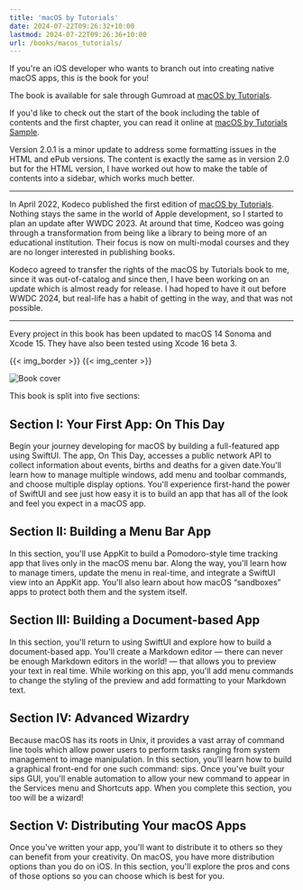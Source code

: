 ```yaml
---
title: 'macOS by Tutorials'
date: 2024-07-22T09:26:32+10:00
lastmod: 2024-07-22T09:26:36+10:00
url: /books/macos_tutorials/
---
```


If you're an iOS developer who wants to branch out into creating native macOS apps, this is the book for you!

The book is available for sale through Gumroad at [macOS by Tutorials][2].

If you'd like to check out the start of the book including the table of contents and the first chapter, you can read it online at [macOS by Tutorials Sample][4].

Version 2.0.1 is a minor update to address some formatting issues in the HTML and ePub versions. The content is exactly the same as in version 2.0 but for the HTML version, I have worked out how to make the table of contents into a sidebar, which works much better.

---

In April 2022, Kodeco published the first edition of [macOS by Tutorials][1]. Nothing stays the same in the world of Apple development, so I started to plan an update after WWDC 2023. At around that time, Kodceo was going through a transformation from being like a library to being more of an educational institution. Their focus is now on multi-modal courses and they are no longer interested in publishing books.

Kodeco agreed to transfer the rights of the macOS by Tutorials book to me, since it was out-of-catalog and since then, I have been working on an update which is almost ready for release. I had hoped to have it out before WWDC 2024, but real-life has a habit of getting in the way, and that was not possible.

---

Every project in this book has been updated to macOS 14 Sonoma and Xcode 15. They have also been tested using Xcode 16 beta 3.

{{< img_border >}}
{{< img_center >}}

![Book cover][i1]

This book is split into five sections:

## Section I: Your First App: On This Day

Begin your journey developing for macOS by building a full-featured app using SwiftUI. The app, On This Day, accesses a public network API to collect information about events, births and deaths for a given date.You'll learn how to manage multiple windows, add menu and toolbar commands, and choose multiple display options. You'll experience first-hand the power of SwiftUI and see just how easy it is to build an app that has all of the look and feel you expect in a macOS app.

## Section II: Building a Menu Bar App

In this section, you'll use AppKit to build a Pomodoro-style time tracking app that lives only in the macOS menu bar. Along the way, you'll learn how to manage timers, update the menu in real-time, and integrate a SwiftUI view into an AppKit app. You'll also learn about how macOS “sandboxes” apps to protect both them and the system itself.

## Section III: Building a Document-based App

In this section, you'll return to using SwiftUI and explore how to build a document-based app. You'll create a Markdown editor — there can never be enough Markdown editors in the world! — that allows you to preview your text in real time. While working on this app, you'll add menu commands to change the styling of the preview and add formatting to your Markdown text.

## Section IV: Advanced Wizardry

Because macOS has its roots in Unix, it provides a vast array of command line tools which allow power users to perform tasks ranging from system management to image manipulation. In this section, you'll learn how to build a graphical front-end for one such command: sips. Once you've built your sips GUI, you'll enable automation to allow your new command to appear in the Services menu and Shortcuts app. When you complete this section, you too will be a wizard!

## Section V: Distributing Your macOS Apps

Once you've written your app, you'll want to distribute it to others so they can benefit from your creativity. On macOS, you have more distribution options than you do on iOS. In this section, you'll explore the pros and cons of those options so you can choose which is best for you.

[i1]: /images/2024/mos_cover_small.png
[1]: https://www.kodeco.com/books/macos-by-tutorials
[2]: https://sarahreichelt.gumroad.com/l/oximx
[3]: mailto:books@troz.net?subject=macOS%20by%20Tutorials%20Discount
[4]: /books/mos_2.0.1_sample.html
[contact]: /contact/
[kofi]: https://ko-fi.com/trozware
